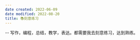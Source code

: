 ```yaml
---
date created: 2022-06-09
date modified: 2022-08-20
title: 📚刻意练习
---
```


-- 写作，编程，总结，教学，表达。都需要我去刻意练习，达到熟练。
